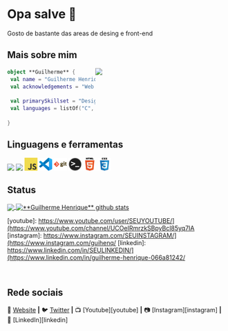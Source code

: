 # Opa salve 👋

Gosto de bastante das areas de desing e front-end

## Mais sobre mim

<img align="right" width="300" src="https://i2.wp.com/allhtaccess.info/wp-content/uploads/2018/03/programming.gif?fit=1281%2C716&ssl=1" />

```kotlin
object **Guilherme** {
 val name = "Guilherme Henrique Pereira Serafini"
 val acknowledgements = "Web Developer"

 val primarySkillset = "Design"
 val languages = listOf("C", "Python", "JavaScript", "Next", "React")

}
```

## Linguagens e ferramentas
<code><img height="30" src="https://img.shields.io/badge/-React-333333?style=flat&logo=react"></code>
<code><img height="30" src="https://img.shields.io/badge/-Figma-333333?style=flat&logo=figma&logoColor=007ACC"></code>
<code><img height="30" src="https://raw.githubusercontent.com/github/explore/80688e429a7d4ef2fca1e82350fe8e3517d3494d/topics/javascript/javascript.png"></code>
<code><img height="30" src="https://raw.githubusercontent.com/github/explore/80688e429a7d4ef2fca1e82350fe8e3517d3494d/topics/visual-studio-code/visual-studio-code.png"></code>
<code><img height="30" src="https://raw.githubusercontent.com/github/explore/80688e429a7d4ef2fca1e82350fe8e3517d3494d/topics/git/git.png"></code>
<code><img height="30" src="https://raw.githubusercontent.com/github/explore/80688e429a7d4ef2fca1e82350fe8e3517d3494d/topics/terminal/terminal.png"></code>
<code><img height="30" src="https://raw.githubusercontent.com/github/explore/80688e429a7d4ef2fca1e82350fe8e3517d3494d/topics/html/html.png"></code>
<code><img height="30" src="https://raw.githubusercontent.com/github/explore/80688e429a7d4ef2fca1e82350fe8e3517d3494d/topics/css/css.png"></code>

## Status

<a href="https://github.com/GuilhermeHenq">
  <img align="center" src="https://github-readme-stats.vercel.app/api/top-langs/?username=GuilhermeHenq&theme=dracula&hide_langs_below=1" />
</a>

<a href="https://github.com/GuilhermeHenq">
 <img align="center" src="https://github-readme-stats.vercel.app/api?username=GuilhermeHenq&show_icons=true&theme=dracula&line_height=27" alt="**Guilherme Henrique** github stats"/>
</a>

[website]: https://guilhermehenq.github.io/guilherme-henrique/
[twitter]: https://twitter.com/GuilhermeHeP
[youtube]: https://www.youtube.com/user/SEUYOUTUBE/](https://www.youtube.com/channel/UCOeIRmrzkSBpyBcl85yq7IA
[instagram]: https://www.instagram.com/SEUINSTAGRAM/](https://www.instagram.com/guihenq/
[linkedin]: https://www.linkedin.com/in/SEULINKEDIN/](https://www.linkedin.com/in/guilherme-henrique-066a81242/

<br>

## Rede sociais

🏡 [Website][website] **|**
🐦 [Twitter][twitter] **|**
📺 [Youtube][youtube] **|**
📷 [Instagram][instagram] **|**
👔 [LinkedIn][linkedin]
